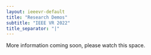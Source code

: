 ```yaml
---
layout: ieeevr-default
title: "Research Demos"
subtitle: "IEEE VR 2022"
title_separator: "|"
---
```


<div>
    <p>
        More information coming soon, please watch this space.
    </p>
    <!--
    <h1 id="cfp-demos"> Call for Research Demos</h1>
    <p>
        <strong style="color: black">IEEE VR 2021: the 28th IEEE Conference on Virtual Reality and 3D User Interfaces</strong><br /> March 27-April 3, 2021, Virtual
        <br />
        <a href="http://ieeevr.org/2021/">http://ieeevr.org/2021/</a>
    </p>

    <h2 id="important-dates"> Important Dates </h2>
    <ul>
        <li><b>January 8, 2021:</b> Two-page abstract, floor plan, and video material submission.</li>
        <li><b>January 29, 2021:</b> Notification of results.</li>
        <li><b>February 12, 2021:</b> Camera-ready two-page abstract, floor plan, and final video material submission.</li>
    </ul>

    <p>
        Proposals for research demonstrations must be submitted electronically through the online submission system <a href="https://new.precisionconference.com/~vr">https://new.precisionconference.com/~vr</a> by the given deadline. Interested contributors are encouraged to contact the chairs with any questions or to discuss potential demonstrations.
    </p>

    <p>
        Each deadline is 23:59:59 AoE (Anywhere on Earth) == GMT/UTC-12:00 on the stated day, no matter where the submitter is located.
    </p>

    <h2 id="Overview">Overview</h2>
    <p>
        The 28th IEEE Conference on Virtual Reality and 3D User Interfaces 2021 seeks research demonstrations from laboratories or research groups (academic, government, or industry). Demos should interest the broad XR community and be presentable in a conference setting exhibiting new and innovative work. The conference will provide basic infrastructure. Additionally, authors of accepted demos will present an overview in a fast-forward research demonstration session to summarize their demo and relate it to research being performed at their lab.
    </p>


    <h2 id="submission-guidelines">Submission Guidelines</h2>
    <p>
        A demo proposal should include:
        <ul>
            <li>A two-page extended abstract in PDF format describing the demo and the research itself. This will be published in the conference proceedings. Please provide the abstract in IEEE format, see below.</li>
            <li>A schematic of the layout (a separate document detailing the size and showing components such as projectors, cameras, etc. and describing any special support needed).</li>
            <li>A video showing the demo in action (the URL should be included in the proposal – preferably YouTube or Vimeo). This video could also be submitted to the IEEE Videos Track for separate consideration. (Please refer to the IEEE Videos Call for formatting and deadlines.)</li>
        </ul>
    </p>

    <p>
        The submission should clearly describe the overall architecture of the system or technology demonstrated. Authors should put great emphasis on the work's motivation, applications, and novelty. The description should also explain how the audience can interact with the demo. Submissions need not be anonymized but may be if the authors prefer. Abstracts for accepted demos will be included in the conference proceedings and in the IEEE Xplore Digital Library, so they must follow the IEEE Computer Society format at <a href="http://junctionpublishing.org/vgtc/Tasks/camera.html">http://junctionpublishing.org/vgtc/Tasks/camera.html</a>.
    </p>
    <p>
        Accepted demos must be up and running during dedicated demo sessions and lunch breaks. It is further appreciated if they run at other times (e.g., coffee breaks), but that is not required for acceptance.
    </p>


    <h2 id="online-presentation">Online Presentation</h2>
    <p>
        IEEE VR 2021 will be a fully virtual conference. For the presentation of the research demos, we will use Discord. For each demo, there will be a text channel for discussions and a multimedia channel to present live demos using the video conferencing capabilities of Discord. We will require you to present your demo as a live demo in case of acceptance. In addition, demos will be presented (together with posters) in a fast forward session using a 30 sec. video, which should be provided at a later point in the process.
    </p>

    <h2 id="contact">Contacts</h2>
    <p>
        For more information, please contact the Reserach Demonstration Chairs:
        <ul>
            <li>Ayush Bhargava - Key Lime Interactive, USA</li>
            <li>David M. Krum - University of Southern California, USA</li>
            <li>Benjamin Weyers - University of Trier, Germany</li>
            <li>Rafael Kuffner dos Anjos - University College of London, UK</li>
        </ul>
        researchdemonstrations2021 [at] ieeevr.org
    </p>-->



</div>
